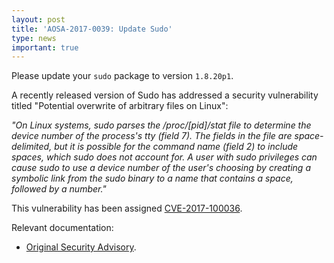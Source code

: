 ```yaml
---
layout: post
title: 'AOSA-2017-0039: Update Sudo'
type: news
important: true
---
```


Please update your `sudo` package to version `1.8.20p1`.

A recently released version of Sudo has addressed a security vulnerability titled "Potential overwrite of arbitrary files on Linux":

*"On Linux systems, sudo parses the /proc/[pid]/stat file to determine the device number of the process's tty (field 7). The fields in the file are space-delimited, but it is possible for the command name (field 2) to include spaces, which sudo does not account for. A user with sudo privileges can cause sudo to use a device number of the user's choosing by creating a symbolic link from the sudo binary to a name that contains a space, followed by a number."*

This vulnerability has been assigned [CVE-2017-100036](http://cve.mitre.org/cgi-bin/cvename.cgi?name=CVE-2017-1000367).

Relevant documentation:

- [Original Security Advisory](https://www.sudo.ws/alerts/linux_tty.html).